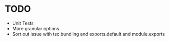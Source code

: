 # TODO

- Unit Tests
- More granular options
- Sort out issue with tsc bundling and exports.default and module.exports
